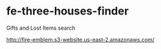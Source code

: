 # fe-three-houses-finder
Gifts and Lost Items search

http://fire-emblem.s3-website.us-east-2.amazonaws.com/
